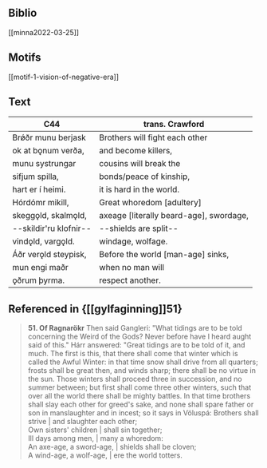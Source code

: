 ## Biblio
[[minna2022-03-25]]

## Motifs
[[motif-1-vision-of-negative-era]]

## Text
C44 | trans. Crawford
|-|-|
Brǿðr munu berjask | Brothers will fight each other
ok at bǫnum verða, | and become killers,
munu systrungar | cousins will break the 
sifjum spilla, | bonds/peace of kinship,
hart er í heimi. | it is hard in the world.
Hórdómr mikill, | Great whoredom [adultery]
skeggǫld, skalmǫld, | axeage [literally beard-age], swordage,
--skildir'ru klofnir-- | --shields are split--
vindǫld, vargǫld. | windage, wolfage.
Áðr verǫld steypisk, | Before the world [man-age] sinks,
mun engi maðr | when no man will
ǫðrum þyrma. | respect another.


## Referenced in {[[gylfaginning]]51}
> **51. Of Ragnarökr**
> Then said Gangleri: "What tidings are to be told concerning the Weird of the Gods? Never before have I heard aught said of this." Hárr answered: "Great tidings are to be told of it, and much. The first is this, that there shall come that winter which is called the Awful Winter: in that time snow shall drive from all quarters; frosts shall be great then, and winds sharp; there shall be no virtue in the sun. Those winters shall proceed three in succession, and no summer between; but first shall come three other winters, such that over all the world there shall be mighty battles. In that time brothers shall slay each other for greed's sake, and none shall spare father or son in manslaughter and in incest; so it says in Völuspá:
> Brothers shall strive | and slaughter each other;  
> Own sisters' children | shall sin together;  
> Ill days among men, | many a whoredom:  
> An axe-age, a sword-age, | shields shall be cloven;  
> A wind-age, a wolf-age, | ere the world totters.